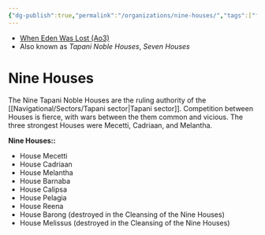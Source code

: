 ```yaml
---
{"dg-publish":true,"permalink":"/organizations/nine-houses/","tags":["faction"],"noteIcon":"saber1"}
---
```


- [When Eden Was Lost (Ao3)](https://archiveofourown.org/works/19334440)
- Also known as *Tapani Noble Houses*, *Seven Houses*
# Nine Houses
The Nine Tapani Noble Houses are the ruling authority of the [[Navigational/Sectors/Tapani sector\|Tapani sector]]. Competition between Houses is fierce, with wars between the them common and vicious. The three strongest Houses were Mecetti, Cadriaan, and Melantha. 

**Nine Houses::**
* House Mecetti
* House Cadriaan
* House Melantha
* House Barnaba
* House Calipsa 
* House Pelagia 
* House Reena
* House Barong (destroyed in the Cleansing of the Nine Houses)
* House Melissus (destroyed in the Cleansing of the Nine Houses)